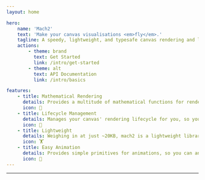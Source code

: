 ```yaml
---
layout: home

hero:
    name: 'Mach2'
    text: 'Make your canvas visualisations <em>fly</em>.'
    tagline: A speedy, lightweight, and typesafe canvas rendering and lifecycle management library.
    actions:
        - theme: brand
          text: Get Started
          link: /intro/get-started
        - theme: alt
          text: API Documentation
          link: /intro/basics

features:
    - title: Mathematical Rendering
      details: Provides a multitude of mathematical functions for rendering, and allows you to graph them with ease.
      icon: 📐
    - title: Lifecycle Management
      details: Manages your canvas' rendering lifecycle for you, so you can focus on what you want to draw.
      icon: 🔄
    - title: Lightweight
      details: Weighing in at just ~20KB, mach2 is a lightweight library that won't slow down your websites or visualisations.
      icon: 🏋
    - title: Easy Animation
      details: Provides simple primitives for animations, so you can animate your renderings.
      icon: 🎨
---
```


---

<div class="canvas">
    <canvas class="mach2" id="demo"></canvas>
</div>

<script setup>
    import mach2 from 'mach2';
    import { onMounted } from 'vue';

    mach2.three.render.setCamera(-100, 100, 100);

    const sigma = 10;
    const rho = 28;
    const beta = 8 / 3;

    function lorenz([x, y, z]) {
        const dx = sigma * (y - x);
        const dy = x * (rho - z) - y;
        const dz = x * y - beta * z;
        return [dx, dy, dz];
    }

    function rk4(f, state, dt) {
        const k1 = f(state);
        const k2 = f(state.map((v, i) => v + (dt / 2) * k1[i]))
        const k3 = f(state.map((v, i) => v + (dt / 2) * k2[i]))
        const k4 = f(state.map((v, i) => v + dt * k3[i]))

        return state.map((v, i) => v + (dt / 6) * (k1[i] + 2 * k2[i] + 2 * k3[i] + k4[i]));
    }

    const states = [
        [1, 1, 0],
        [2, 1, 0],
        [1, 2, 0],
        [1, 1, 2],
    ];

    const colors = [mach2.color.lightBlue, mach2.color.lightGreen, mach2.color.lightRed, mach2.color.lightYellow];

    const points = [];

      onMounted( () => {
        const darkmode = document.querySelector('html').classList.contains('dark');

        const bg = darkmode ? mach2.color.black : mach2.color.white;
        const foreground = darkmode ? mach2.color.white : mach2.color.black;

        // vue will await this script, so we need to async load the canvas
        setTimeout(async () => {
            const canvas = document.getElementById('demo');

            if (canvas) {
                const scene = mach2.scene3d(canvas, {
                    background: bg
                });

                scene.add(
                    new class extends mach2.Dynamic {
                        update() {
                            if (!this.ctx) return;

                            const rect = canvas.getBoundingClientRect()
                            
                            mach2.three.graph.axis(this.ctx, 100);

                            for (let i = 0; i < states.length; i++) {
                                const state = states[i];

                                states[i] = rk4(lorenz, state, this.deltaTime / 1000);

                                points[i] ??= [];
                                points[i].push(states[i]);

                                mach2.three.draw.point(this.ctx, states[i], colors[i]);
                                mach2.three.graph.segment(this.ctx, points[i], colors[i]);
                            }
                        }
                    }
                );  

                scene.start();
            }
        })
    })
</script>
